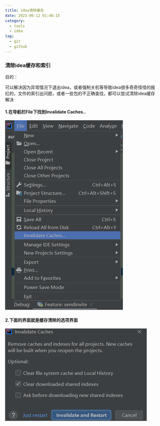 ```yaml
---
title: idea清除缓存
date: 2023-06-12 01:46:15
category: 
  - tools
  - idea
tag: 
  - git
  - github
---
```

### 清除idea缓存和索引

目的：

​		可以解决因为异常情况下退出idea，或者强制关机等导致idea很多奇奇怪怪的报红的，文件的索引出问题，或者一些包的不正确查找，都可以尝试清除idea缓存解决



#### 1.在导航栏File下找到Invalidate Caches..

![image-20210604111119114](https://raw.githubusercontent.com/xvzhifeng/picture/main/ImgTypora/20210604111119.png)

#### 2.下面的界面就是缓存清除的选项界面

![image-20210604111220710](https://raw.githubusercontent.com/xvzhifeng/picture/main/ImgTypora/20210604111220.png)


